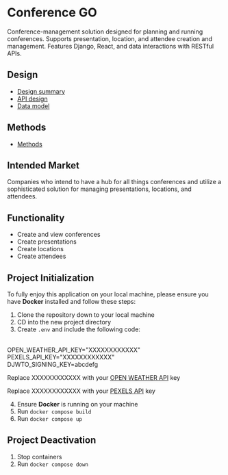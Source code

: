 # Conference GO
Conference-management solution designed for planning and running conferences. Supports presentation, location, and attendee creation and management. Features Django, React, and data interactions with RESTful APIs.


## Design
- [Design summary](docs/design-summary.md)
- [API design](docs/api-design.md)
- [Data model](docs/data-model.md)

## Methods
- [Methods](docs/methods.md)


## Intended Market
Companies who intend to have a hub for all things conferences and utilize a sophisticated solution for managing presentations, locations, and attendees.


## Functionality
- Create and view conferences
- Create presentations
- Create locations
- Create attendees


## Project Initialization

To fully enjoy this application on your local machine, please ensure you have <b>Docker</b> installed and follow these steps:

1. Clone the repository down to your local machine
2. CD into the new project directory
3. Create `.env` and include the following code:


</br>
OPEN_WEATHER_API_KEY="XXXXXXXXXXXX"
</br>
PEXELS_API_KEY="XXXXXXXXXXXX"
</br>
DJWTO_SIGNING_KEY=abcdefg

Replace XXXXXXXXXXXX with your [OPEN WEATHER API](https://openweathermap.org/api) key
</br>

Replace XXXXXXXXXXXX with your [PEXELS API](https://www.pexels.com/api/) key


4. Ensure <b>Docker</b> is running on your machine
5. Run `docker compose build`
6. Run `docker compose up`


## Project Deactivation
1. Stop containers
2. Run `docker compose down`
